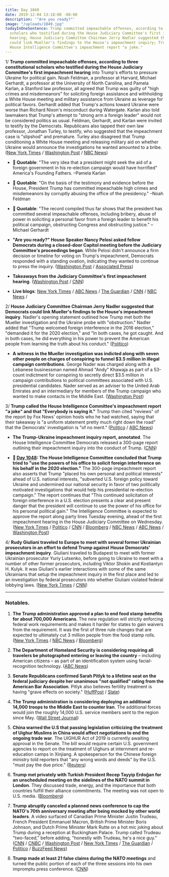 ```yaml
---
title: Day 1049
date: 2019-12-04 13:18:00 -08:00
description: '"Are you ready?"'
image: "/uploads/1049.jpg"
todayInOneSentence: Trump committed impeachable offenses, according to three constitutional
  scholars who testified during the House Judiciary Committee's first impeachment
  hearing; House Judiciary Committee Chairman Jerry Nadler suggested that Democrats
  could link Mueller's findings to the House's impeachment inquiry; Trump called the
  House Intelligence Committee's impeachment report "a joke."
---
```


1/ **Trump committed impeachable offenses, according to three constitutional scholars who testified during the House Judiciary Committee's first impeachment hearing** into Trump's efforts to pressure Ukraine for political gain. Noah Feldman, a professor at Harvard, Michael Gerhardt, a professor at the University of North Carolina, and Pamela Karlan, a Stanford law professor, all agreed that Trump was guilty of "high crimes and misdemeanors" for soliciting foreign assistance and withholding a White House meeting and military assistance from Ukraine as leverage for political favors. Gerhardt added that Trump's actions toward Ukraine were worse than Richard Nixon's misconduct during Watergate. Karlan also told lawmakers that Trump's attempt to "strong arm a foreign leader" would not be considered politics as usual. Feldman, Gerhardt, and Karlan were invited to testify by the Democrats. Republicans also tapped their own law professor, Jonathan Turley, to testify, who suggested that the impeachment case is "slipshod" and premature. Turley also disagreed that Trump conditioning a White House meeting and releasing military aid on whether Ukraine would announce the investigations he wanted amounted to a bribe. ([New York Times](https://www.nytimes.com/2019/12/04/us/politics/trump-impeachment.html) / [Washington Post](https://www.washingtonpost.com/politics/impeachment-hearings-live-updates/2019/12/04/b7cc7b4e-1682-11ea-a659-7d69641c6ff7_story.html) / [NBC News](https://www.nbcnews.com/politics/trump-impeachment-inquiry/founders-would-be-horrified-legal-scholars-testify-trump-should-be-n1095631))

* **💬 Quotable**: "The very idea that a president might seek the aid of a foreign government in his re-election campaign would have horrified" America's Founding Fathers. –Pamela Karlan

* **💬 Quotable**: "On the basis of the testimony and evidence before the House, President Trump has committed impeachable high crimes and misdemeanors by corruptly abusing the office of the presidency." –Noah Feldman

* **💬 Quotable**: "The record compiled thus far shows that the president has committed several impeachable offenses, including bribery, abuse of power in soliciting a personal favor from a foreign leader to benefit his political campaign, obstructing Congress and obstructing justice." –Michael Gerhardt

* **"Are you ready?" House Speaker Nancy Pelosi asked fellow Democrats during a closed-door Capitol meeting before the Judiciary Committee's proceedings began**. While Pelosi didn't announce a firm decision or timeline for voting on Trump's impeachment, Democrats responded with a standing ovation, indicating they wanted to continue to press the inquiry. ([Washington Post](https://www.washingtonpost.com/politics/are-you-ready-pelosi-makes-clear-to-democrats-impeachment-is-coming/2019/12/04/fd039470-16b1-11ea-9110-3b34ce1d92b1_story.html) / [Associated Press](https://apnews.com/fe334cf50d267b749874ddf1089ca6bd))

* **Takeaways from the Judiciary Committee's first impeachment hearing**. ([Washington Post](https://www.washingtonpost.com/politics/2019/12/04/early-takeaways-judiciary-committees-first-impeachment-hearing/) / [CNN](https://www.cnn.com/2019/12/04/politics/house-judiciary-committee-impeachment-hearing-moments-takeaways/index.html))

* **Live blogs**: [New York Times](https://www.nytimes.com/2019/12/04/us/politics/impeachment-hearings.html) / [ABC News](https://abcnews.go.com/Politics/trump-impeachment-case-enters-historic-phase-house-judiciary/story?id=67471278) / [The Guardian](https://www.theguardian.com/us-news/live/2019/dec/04/trump-impeachment-news-today-live-latest-updates-nato-summit-hearing-ukraine-2020) / [CNN](https://www.cnn.com/politics/live-news/impeachment-hearing-12-04-19/index.html) / [NBC News](https://www.nbcnews.com/politics/trump-impeachment-inquiry/live-blog/impeachment-hearing-live-updates-judiciary-committee-n1095001) /

2/ **House Judiciary Committee Chairman Jerry Nadler suggested that Democrats could link Mueller's findings to the House's impeachment inquiry**. Nadler's opening statement outlined how Trump met both the Mueller investigation and the Ukraine probe with "obstruction." Nadler added that "Trump welcomed foreign interference in the 2016 election," "demanded it for the 2020 election," and "In both cases, he got caught. And in both cases, he did everything in his power to prevent the American people from learning the truth about his conduct." ([Politico](https://www.politico.com/news/2019/12/04/trump-impeachment-next-phase-removal-075013))

* **A witness in the Mueller investigation was indicted along with seven other people on charges of conspiring to funnel $3.5 million in illegal campaign contributions**. George Nader was charged along with a Lebanese businessman named Ahmad "Andy" Khawaja as part of a 53-count indictment for conspiring to secretly direct $3.5 million in campaign contributions to political committees associated with U.S. presidential candidates. Nader served as an adviser to the United Arab Emirates and an intermediary for members of the Trump campaign who wanted to make contacts in the Middle East. ([Washington Post](https://www.washingtonpost.com/local/legal-issues/key-mueller-witness-major-clinton-and-trump-donor-charged-with-funneling-35-million-in-illegal-contributions-in-2016-us-elections/2019/12/03/d1cd9166-153a-11ea-9110-3b34ce1d92b1_story.html))

3/ **Trump called the House Intelligence Committee's impeachment report "a joke" and that "Everybody is saying it."** Trump then cited "reviews" of the report by Fox News' opinion hosts who he had watched, saying that their takeaway is "a uniform statement pretty much right down the road" that the Democrats' investigation is "of no merit." ([Politico](https://www.politico.com/news/2019/12/04/trump-house-intelligence-impeachment-075375) / [ABC News](https://abcnews.go.com/Politics/trump-impeachment-case-enters-historic-phase-house-judiciary/story?id=67471278))

* **The Trump-Ukraine impeachment inquiry report, annotated**. The House Intelligence Committee Democrats released a 300-page report outlining their impeachment inquiry into the conduct of Trump. ([CNN](https://www.cnn.com/interactive/2019/12/politics/trump-ukraine-impeachment-inquiry-report-annotated/))

* **📌 [Day 1048](https://whatthefuckjusthappenedtoday.com/2019/12/03/day-1048/#1-the-house-intelligence-committee-c): The House Intelligence Committee concluded that Trump tried to "use the powers of his office to solicit foreign interference on his behalf in the 2020 election."** The 300-page impeachment report also asserts that Trump "placed his own personal and political interests" ahead of U.S. national interests, "subverted U.S. foreign policy toward Ukraine and undermined our national security in favor of two politically motivated investigations that would help his presidential re-election campaign." The report continues that "This continued solicitation of foreign interference in a U.S. election presents a clear and present danger that the president will continue to use the power of his office for his personal political gain." The Intelligence Committee is expected to approve the report along party lines Tuesday evening, ahead of the first impeachment hearing in the House Judiciary Committee on Wednesday. ([New York Times](https://www.nytimes.com/2019/12/03/us/politics/impeachment-trump-intelligence-committee.html) / [Politico](https://www.politico.com/news/2019/12/03/trump-abused-power-of-presidency-dems-conclude-in-impeachment-report-074924) / [CNN](https://www.cnn.com/2019/12/03/politics/house-intelligence-committee-report/index.html) / [Bloomberg](https://www.bloomberg.com/news/articles/2019-12-03/trump-compromised-security-abused-office-house-report-says?srnd=premium) / [NBC News](https://www.nbcnews.com/politics/trump-impeachment-inquiry/democrats-impeachment-report-cites-trump-obstruction-withholding-aid-warns-grave-n1094341) / [ABC News](https://abcnews.go.com/Politics/impeachment-report-details-scheme-trump-pressure-ukraine-benefit/story?id=67467779) / [Washington Post](https://www.washingtonpost.com/politics/impeachment-hearings-live-updates/2019/12/03/50fec098-15ba-11ea-8406-df3c54b3253e_story.html))

4/ **Rudy Giuliani traveled to Europe to meet with several former Ukrainian prosecutors in an effort to defend Trump against House Democrats' impeachment inquiry**. Giuliani traveled to Budapest to meet with former Ukrainian prosecutor Yuriy Lutsenko, before going to Ukraine to meet with a number of other former prosecutors, including Viktor Shokin and Kostiantyn H. Kulyk. It was Giuliani's earlier interactions with some of the same Ukrainians  that setup the impeachment inquiry in the first place and led to an investigation by federal prosecutors into whether Giuliani violated federal lobbying laws. ([New York Times](https://www.nytimes.com/2019/12/04/us/politics/giuliani-europe-impeachment.html) / [CNN](https://www.cnn.com/2019/12/04/politics/rudy-giuliani-ukraine-visit-interviews-documentary/))

---

### Notables.

1. **The Trump administration approved a plan to end food stamp benefits for about 700,000 Americans**. The new regulation will strictly enforcing federal work requirements and makes it harder for states to gain waivers from the requirement. It was the first of three rule changes that are expected to ultimately cut 3 million people from the food stamp rolls. ([New York Times](https://www.nytimes.com/2019/12/04/us/politics/food-stamps.html) / [NBC News](https://www.nbcnews.com/news/us-news/nearly-700-000-will-lose-food-stamps-usda-work-requirement-n1095726) / [Bloomberg](https://www.bloomberg.com/news/articles/2019-12-04/trump-administration-moves-to-end-food-stamps-for-750-000))

2. **The Department of Homeland Security is considering requiring all travelers be photographed entering or leaving the country** – including American citizens – as part of an identification system using facial-recognition technology. ([ABC News](https://abcnews.go.com/Business/wireStory/dhs-require-us-citizens-photographed-airports-67476028))

3. **Senate Republicans confirmed Sarah Pitlyk to a lifetime seat on the federal judiciary despite her unanimous "not qualified" rating from the American Bar Association**. Pitlyk also believes fertility treatment is having "grave effects on society." ([HuffPost](https://www.huffpost.com/entry/sarah-pitlyk-trump-judge-fertility-treatment_n_5de7fd1ee4b0913e6f89d850?ysd) / [Slate](https://slate.com/news-and-politics/2019/12/sarah-pitlyk-trump-judge-ivf-abortion.html))

4. **The Trump administration is considering deploying an additional 14,000 troops to the Middle East to counter Iran**. The additional forces would join the roughly 14,000 U.S. service members sent to the region since May. ([Wall Street Journal](https://www.wsj.com/articles/trump-administration-considers-14-000-more-troops-for-mideast-11575494228))

5. **China warned the U.S that passing legislation criticizing the treatment of Uighur Muslims in China would affect negotiations to end the ongoing trade war**. The UIGHUR Act of 2019 is currently awaiting approval in the Senate. The bill would require certain U.S. government agencies to report on the treatment of Uighurs at internment and re-education camps in Xinjiang. A spokesperson for the Chinese foreign ministry told reporters that "any wrong words and deeds" by the U.S. "must pay the due price." ([Reuters](https://www.reuters.com/article/us-usa-china-xinjiang-idUSKBN1Y72P6))

6. **Trump met privately with Turkish President Recep Tayyip Erdoğan for an unscheduled meeting on the sidelines of the NATO summit in London**. They discussed trade, energy, and the importance that both countries fulfill their alliance commitments. The meeting was not open to U.S. media. ([Bloomberg](https://www.bloomberg.com/news/articles/2019-12-04/trump-and-other-leaders-arriving-for-final-day-nato-update))

7. **Trump abruptly canceled a planned news conference to cap the NATO's 70th anniversary meeting after being mocked by other world leaders**. A video surfaced of Canadian Prime Minister Justin Trudeau, French President Emmanuel Macron, British Prime Minister Boris Johnson, and Dutch Prime Minister Mark Rutte on a hot mic joking about Trump during a reception at Buckingham Palace. Trump called Trudeau "two-faced," before adding, "honestly with Trudeau, he's a nice guy." ([CNN](https://www.cnn.com/2019/12/04/politics/world-leaders-joke-about-donald-trump-nato/index.html) / [CNBC](https://www.cnbc.com/2019/12/04/trump-abruptly-cancels-nato-press-conference-after-summit-turns-sour.html) / [Washington Post](https://www.washingtonpost.com/world/europe/nato-braces-for-contentious-summit-as-trump-other-leaders-gather-near-london/2019/12/04/5994d97c-0fc0-11ea-924c-b34d09bbc948_story.html) / [New York Times](https://www.nytimes.com/2019/12/04/world/europe/trump-video-nato.html) / [The Guardian](https://www.theguardian.com/us-news/2019/dec/04/footage-appears-to-show-world-leaders-joking-about-trump-at-nato-summit) / [Politico](https://www.politico.com/news/2019/12/04/trump-abruptly-cancels-nato-news-conference-after-tense-exchanges-with-world-leaders-075220) / [BuzzFeed News](https://www.buzzfeednews.com/article/juliareinstein/trudeau-macron-johnson-mock-trump-nato-princess-anne))

8. **Trump made at least 21 false claims during the NATO meetings** and turned the public portion of each of the three sessions into his own impromptu press conference. ([CNN](https://www.cnn.com/2019/12/03/politics/fact-check-trump-nato-trudeau-macron-stoltenberg/index.html))